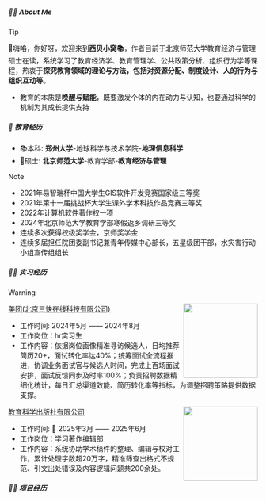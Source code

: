 

<h5>👩‍🎓 About Me</h5>

> [!TIP]
> 👋嗨咯，你好呀，欢迎来到<strong>西贝小窝📚</strong>，作者目前于北京师范大学教育经济与管理硕士在读，系统学习了教育经济学、教育管理学、公共政策分析、组织行为学等课程，热衷于**探究教育领域的理论与方法，包括对资源分配、制度设计、人的行为与组织互动等**。<br>
> - 教育的本质是<strong>唤醒与赋能</strong>，既要激发个体的内在动力与认知，也要通过科学的机制为其成长提供支持<br>


<h5>📖 教育经历 </h5>

- 📚本科: **郑州大学**-地球科学与技术学院-**地理信息科学**<br>
- 🍓硕士: **北京师范大学**-教育学部-**教育经济与管理**

> [!NOTE]
> - 2021年易智瑞杯中国大学生GIS软件开发竞赛国家级三等奖
> - 2021年第十一届挑战杯大学生课外学术科技作品竞赛三等奖
> - 2022年计算机软件著作权一项
> - 2024年北京师范大学教育学部寒假返乡调研三等奖
> - 连续多次获得校级奖学金，京师奖学金
> - 连续多届担任院团委副书记兼青年传媒中心部长，五星级团干部，水灾害行动小组宣传组组长


<h5>🏃‍♀️ 实习经历</h5>

>[!WARNING]
> <img align="right" width="150" src="../static/img/美团横式色彩标识.png" />
>
>[美团(北京三快在线科技有限公司)](https://zhaopin.meituan.com/web/home) &emsp;
>
>  - 工作时间: 2024年5月 —— 2024年8月
>  - 工作岗位：hr实习生
>  - 工作内容：依据岗位画像精准寻访候选人，日均推荐简历20+，面试转化率达40%；统筹面试全流程推进，协调业务面试官与候选人时间，完成上百场面试安排，面试反馈同步及时率100%；负责招聘数据精细化统计，每日汇总渠道效能、简历转化率等指标，为调整招聘策略提供数据支撑。
>
> <img align="right" width="150" src="../static/img/教育科学出版社.png" />
>
>[教育科学出版社有限公司](https://www.esph.com.cn/) &emsp;
>
>  - 工作时间: 📌 2025年3月 —— 2025年6月
>  - 工作岗位：学习著作编辑部
>  - 工作内容：系统协助学术稿件的整理、编辑与校对工作，累计处理字数超20万字，精准筛查出格式不规范、引文出处错误及内容逻辑问题共200余处。


<h5>🏃‍♀️ 项目经历</h5>
